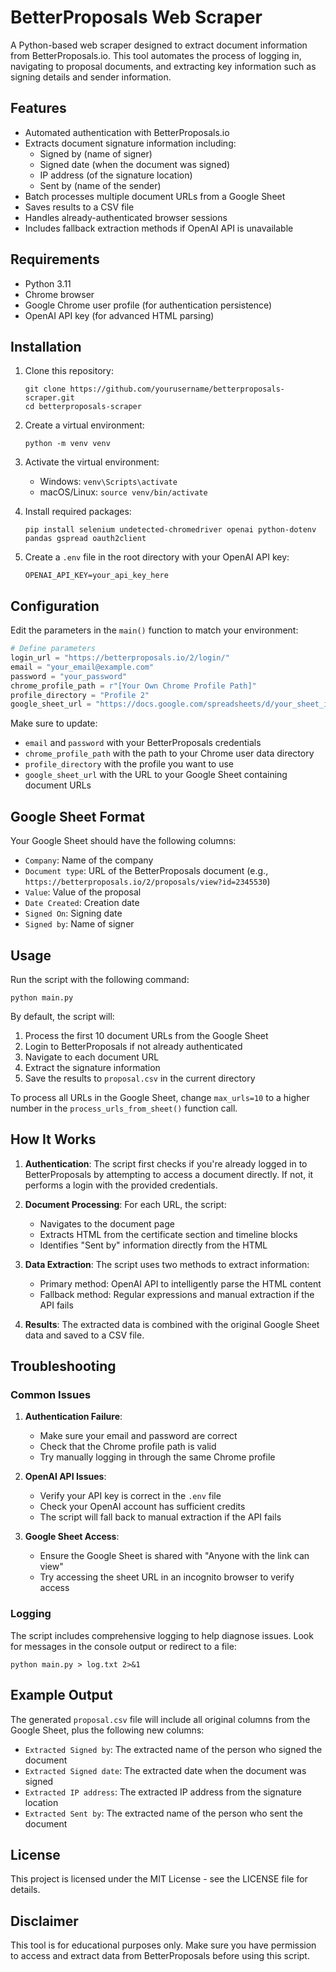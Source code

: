 # BetterProposals Web Scraper

A Python-based web scraper designed to extract document information from BetterProposals.io. This tool automates the process of logging in, navigating to proposal documents, and extracting key information such as signing details and sender information.

## Features

- Automated authentication with BetterProposals.io
- Extracts document signature information including:
  - Signed by (name of signer)
  - Signed date (when the document was signed)
  - IP address (of the signature location)
  - Sent by (name of the sender)
- Batch processes multiple document URLs from a Google Sheet
- Saves results to a CSV file
- Handles already-authenticated browser sessions
- Includes fallback extraction methods if OpenAI API is unavailable

## Requirements

- Python 3.11
- Chrome browser
- Google Chrome user profile (for authentication persistence)
- OpenAI API key (for advanced HTML parsing)

## Installation

1. Clone this repository:
   ```
   git clone https://github.com/yourusername/betterproposals-scraper.git
   cd betterproposals-scraper
   ```

2. Create a virtual environment:
   ```
   python -m venv venv
   ```

3. Activate the virtual environment:
   - Windows: `venv\Scripts\activate`
   - macOS/Linux: `source venv/bin/activate`

4. Install required packages:
   ```
   pip install selenium undetected-chromedriver openai python-dotenv pandas gspread oauth2client
   ```

5. Create a `.env` file in the root directory with your OpenAI API key:
   ```
   OPENAI_API_KEY=your_api_key_here
   ```

## Configuration

Edit the parameters in the `main()` function to match your environment:

```python
# Define parameters
login_url = "https://betterproposals.io/2/login/"
email = "your_email@example.com"
password = "your_password"
chrome_profile_path = r"[Your Own Chrome Profile Path]"
profile_directory = "Profile 2"
google_sheet_url = "https://docs.google.com/spreadsheets/d/your_sheet_id/edit?usp=sharing"
```

Make sure to update:
- `email` and `password` with your BetterProposals credentials
- `chrome_profile_path` with the path to your Chrome user data directory
- `profile_directory` with the profile you want to use
- `google_sheet_url` with the URL to your Google Sheet containing document URLs

## Google Sheet Format

Your Google Sheet should have the following columns:
- `Company`: Name of the company
- `Document type`: URL of the BetterProposals document (e.g., `https://betterproposals.io/2/proposals/view?id=2345530`)
- `Value`: Value of the proposal
- `Date Created`: Creation date
- `Signed On`: Signing date
- `Signed by`: Name of signer

## Usage

Run the script with the following command:

```
python main.py
```

By default, the script will:
1. Process the first 10 document URLs from the Google Sheet
2. Login to BetterProposals if not already authenticated
3. Navigate to each document URL
4. Extract the signature information
5. Save the results to `proposal.csv` in the current directory

To process all URLs in the Google Sheet, change `max_urls=10` to a higher number in the `process_urls_from_sheet()` function call.

## How It Works

1. **Authentication**: The script first checks if you're already logged in to BetterProposals by attempting to access a document directly. If not, it performs a login with the provided credentials.

2. **Document Processing**: For each URL, the script:
   - Navigates to the document page
   - Extracts HTML from the certificate section and timeline blocks
   - Identifies "Sent by" information directly from the HTML

3. **Data Extraction**: The script uses two methods to extract information:
   - Primary method: OpenAI API to intelligently parse the HTML content
   - Fallback method: Regular expressions and manual extraction if the API fails

4. **Results**: The extracted data is combined with the original Google Sheet data and saved to a CSV file.

## Troubleshooting

### Common Issues

1. **Authentication Failure**:
   - Make sure your email and password are correct
   - Check that the Chrome profile path is valid
   - Try manually logging in through the same Chrome profile

2. **OpenAI API Issues**:
   - Verify your API key is correct in the `.env` file
   - Check your OpenAI account has sufficient credits
   - The script will fall back to manual extraction if the API fails

3. **Google Sheet Access**:
   - Ensure the Google Sheet is shared with "Anyone with the link can view"
   - Try accessing the sheet URL in an incognito browser to verify access

### Logging

The script includes comprehensive logging to help diagnose issues. Look for messages in the console output or redirect to a file:

```
python main.py > log.txt 2>&1
```

## Example Output

The generated `proposal.csv` file will include all original columns from the Google Sheet, plus the following new columns:

- `Extracted Signed by`: The extracted name of the person who signed the document
- `Extracted Signed date`: The extracted date when the document was signed
- `Extracted IP address`: The extracted IP address from the signature location
- `Extracted Sent by`: The extracted name of the person who sent the document

## License

This project is licensed under the MIT License - see the LICENSE file for details.

## Disclaimer

This tool is for educational purposes only. Make sure you have permission to access and extract data from BetterProposals before using this script.